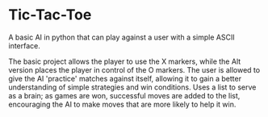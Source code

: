 # Tic-Tac-Toe
A basic AI in python that can play against a user with a simple ASCII interface.

The basic project allows the player to use the X markers, while the Alt version places the player in control of the O markers. The user is allowed to give the AI 'practice' matches against itself, allowing it to gain a better understanding of simple strategies and win conditions. Uses a list to serve as a brain; as games are won, successful moves are added to the list, encouraging the AI to make moves that are more likely to help it win.


